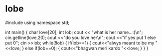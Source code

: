 # lobe
#include <iostream>
using namespace std;

int main()
{
  char love[20];
  int lob;
  cout << "what is her name...:)\n";
  cin.getline(love,20);
  cout <<"do you love her\n";
  cout <<"if yes put 1 else put 0";
  cin >>lob;
  while(!lob)
  {
  if(lob==1)
  {
  cout<<"alwys meant to be my "<<love;
  }
  else if(lob==0);
  {
  cout<<"bhagwan meri kardo "<<love;
  }
 }
}
